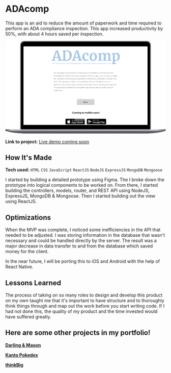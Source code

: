 # ADAcomp
This app is an aid to reduce the amount of paperwork and time required to perform an ADA compliance inspection. This app increased productivity by 50%, with about 4 hours saved per inspection.

<img src="https://raw.githubusercontent.com/GarlandKey/creative-content/main/adacomp-github-laptop-shot.webp">

**Link to project:** [Live demo coming soon](https://github.com/GarlandKey/ADAcomp)

## How It's Made

**Tech used:** `HTML` `CSS` `JavaScript` `ReactJS` `NodeJS` `ExpressJS` `MongoDB` `Mongoose`

I started by building a detailed prototype using Figma. The I broke down the prototype into logical components to be worked on. From there, I started building the controllers, models, router, and REST API using NodeJS, ExpressJS, MongoDB & Mongoose. Then I started building out the view using ReactJS.

## Optimizations

When the MVP was complete, I noticed some inefficiencies in the API that needed to be adjusted. I was storing information in the database that wasn't necessary and could be handled directly by the server. The result was a major decrease in data transfer to and from the database which saved money for the client.

In the near future, I will be porting this to iOS and Android with the help of React Native.

## Lessons Learned

The process of taking on so many roles to design and develop this product on my own taught me that it's important to have structure and to thoroughly think things through and map out the work before you start writing code. If I had not done this, the quality of my product and the time invested would have suffered greatly.

## Here are some other projects in my portfolio!

**[Darling & Mason](https://github.com/GarlandKey/client-site-darling-and-mason)**

**[Kanto Pokedex](https://github.com/GarlandKey/kanto-pokedex)** 

**[thinkBig](https://github.com/100Devs-ADHD/thinkBig)**
